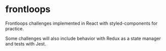 # frontloops
Frontloops challenges implemented in React with styled-components for practice.

Some challenges will also include behavior with Redux as a state manager and tests with Jest.
